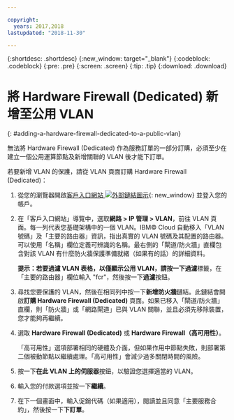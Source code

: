 ```yaml
---

copyright:
  years: 2017,2018
lastupdated: "2018-11-30"

---
```


{:shortdesc: .shortdesc}
{:new_window: target="_blank"}
{:codeblock: .codeblock}
{:pre: .pre}
{:screen: .screen}
{:tip: .tip}
{:download: .download}

# 將 Hardware Firewall (Dedicated) 新增至公用 VLAN
{: #adding-a-hardware-firewall-dedicated-to-a-public-vlan}

無法將 Hardware Firewall (Dedicated) 作為服務訂單的一部分訂購，必須至少在建立一個公用運算節點及新增關聯的 VLAN 後才能下訂單。

若要新增 VLAN 的保護，請從 VLAN 頁面訂購 Hardware Firewall (Dedicated)：

1. 從您的瀏覽器開啟[客戶入口網站 ![外部鏈結圖示](../../icons/launch-glyph.svg "外部鏈結圖示")](https://control.softlayer.com/){: new_window} 並登入您的帳戶。
2. 在「客戶入口網站」導覽中，選取**網路 > IP 管理 > VLAN**，前往 VLAN 頁面。每一列代表您基礎架構中的一個 VLAN。IBM© Cloud 自動移入「VLAN 號碼」及「主要的路由器」資訊，指出真實的 VLAN 號碼及其配置的路由器。可以使用「名稱」欄位定義可辨識的名稱。最右側的「閘道/防火牆」直欄包含對該 VLAN 有什麼防火牆保護準備就緒（如果有的話）的詳細資料。 

	**提示：**若要過濾 VLAN 表格，以僅顯示公用 VLAN，請按一下**過濾**標籤，在「主要的路由器」欄位輸入 "fcr"，然後按一下**過濾**按鈕。
3. 尋找您要保護的 VLAN，然後在相同列中按一下**新增防火牆**鏈結。此鏈結會開啟**訂購 Hardware Firewall (Dedicated)** 頁面。如果已移入「閘道/防火牆」直欄，則「防火牆」或「網路閘道」已與 VLAN 關聯，並且必須先移除裝置，您才能夠再繼續。
4. 選取 **Hardware Firewall (Dedicated)** 或 **Hardware Firewall（高可用性）**。 

	「高可用性」選項部署相同的硬體及介面，但如果作用中節點失敗，則部署第二個被動節點以繼續處理。「高可用性」會減少過多關閉時間的風險。 

5. 按一下**在此 VLAN 上的伺服器**按鈕，以驗證您選擇適當的 VLAN。
6. 輸入您的付款選項並按一下**繼續**。
7. 在下一個畫面中，輸入促銷代碼（如果適用），閱讀並且同意「主要服務合約」，然後按一下**下訂單**。 
